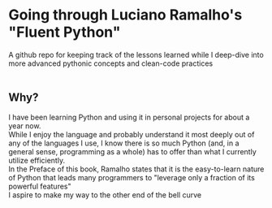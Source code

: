 # Going through Luciano Ramalho's "Fluent Python"

A github repo for keeping track of the lessons learned while I deep-dive into more advanced pythonic concepts and clean-code practices
<br><br>

## Why?

I have been learning Python and using it in personal projects for about a year now.<br>
While I enjoy the language and probably understand it most deeply out of any of the languages I use, I know there is so much Python (and, in a general sense, programming as a whole) has to offer than what I currently utilize efficiently.<br>
In the Preface of this book, Ramalho states that it is the easy-to-learn nature of Python that leads many programmers to "leverage only a fraction of its powerful features"<br>
I aspire to make my way to the other end of the bell curve
